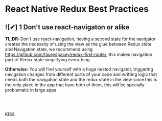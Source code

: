 # React Native Redux Best Practices

## ![✔] 1 Don't use react-navigaton or alike

**TL;DR:** Don't use react-navigation, having a second state for the navigator creates the necessity of using the view as the glue between Redux state and Navigation state, we recommend using https://github.com/faceyspacey/redux-first-router, this makes navigation part of Redux state simplifying everything.

**Otherwise:** You will find yourself with a huge nested navigator, triggering navigation changes from different parts of your code and writting logic that needs both the navigation state and the redux state in the view since this is the only place in the app that have both of them, this will be specially problematic in large apps.

<br/><br/>

KISS